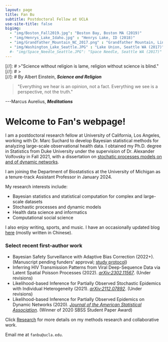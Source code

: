 ```yaml
---
layout: page
title: Fan Bu
subtitle: Postdoctoral Fellow at UCLA
use-site-title: false
bigimg:
  - "img/Boston_Fall2019.jpg": "Boston Bay, Boston MA (2019)"
  - "img/Henrys_Lake_Idaho.jpg" : "Henrys Lake, ID (2018)"
  - "img/Grandfather_Mountain_NC_2017.png" : "Grandfather Mountain, Linville NC (2017)"
  - "img/Washington_Lake_Seattle.JPG" : "Lake Union, Seattle WA (2017)"
  #- "img/Space_Needle_Seattle.JPG": "Space Needle, Seattle WA (2017)"
---
```


[//]: # >"Science without religion is lame, religion without science is blind." 
[//]: # >  
[//]: # By Albert Einstein, **_Science and Religion_**  


> "Everything we hear is an opinion, not a fact. Everything we see is a perspective, not the truth."
>
---Marcus Aurelius, **_Meditations_**

# Welcome to Fan's webpage!

I am a postdoctoral research fellow at University of California, Los Angeles, working with Dr. Marc Suchard to develop Bayesian statistical methods for analyzing large-scale observational health data. I obtained my Ph.D. degree in Statistics from Duke University under the supervision of Dr. Alexander Volfovsky in Fall 2021, with a dissertation on [stochatic processes models on and of dynamic networks](https://www.proquest.com/docview/2583399863?pq-origsite=gscholar&fromopenview=true).

I am joining the Department of Biostatistics at the University of Michigan as a tenure-track Assistant Professor in January 2024. 

My research interests include:

- Bayesian statistics and statistical computation for complex and large-scale datasets
- Stochastic processes and dynamic models
- Health data science and informatics
- Computational social science

I also enjoy writing, sports, and music. I have an occasionally updated blog [here](https://fanbublog.wordpress.com/) (mostly written in Chinese). 

### Select recent first-author work

- Bayesian Safety Surveillance with Adaptive Bias Correction (2022+). (Manuscript pending funders' approval; [study protocol](https://suchard-group.github.io/Better/Protocol.html))
- Inferring HIV Transmission Patterns from Viral Deep-Sequence Data via Latent Spatial Poisson Processes (2022). [_arXiv:2302.11567_](https://arxiv.org/abs/2302.11567). (Under revisions)
- Likelihood-based Inference for Partially Observed Stochastic Epidemics with Individual Heterogeneity (2021). [_arXiv:2112.07892_](https://arxiv.org/abs/2112.07892). (Under revisions)
- Likelihood-based Inference for Partially Observed Epidemics on Dynamic Networks (2020). [_Journal of the American Statistical Association_](https://www.tandfonline.com/doi/abs/10.1080/01621459.2020.1790376). (Winner of 2020 SBSS Student Paper Award)

Click [Research](https://fanbu1995.github.io/research) for more details on my methods research and collaborative work. 

Email me at ``fanbu@ucla.edu``.

